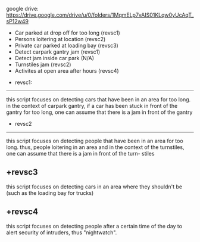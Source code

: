 google drive: https://drive.google.com/drive/u/0/folders/1MqmELp7vAIS01KLqw0yUcAqT_sP12w49

- Car parked at drop off for too long (revsc1)
- Persons loitering at location (revsc2)
- Private car parked at loading bay (revsc3)
- Detect carpark gantry jam (revsc1)
- Detect jam inside car park (N/A)
- Turnstiles jam (revsc2)
- Activites at open area after hours (revsc4)

+ revsc1: 
------------
this script focuses on detecting cars that have been in an area 
for too long. in the context of carpark gantry, if a car has been
stuck in front of the gantry for too long, one can assume that there
is a jam in front of the gantry

+ revsc2
------------
this script focuses on detecting people that have been in an area for
too long. thus, people loitering in an area and in the context of the
turnstiles, one can assume that there is a jam in front of the turn-
stiles

+revsc3
------------
this script focuses on detecting cars in an area where they shouldn't
be (such as the loading bay for trucks)

+revsc4
------------
this script focuses on detecting people after a certain time of the
day to alert security of intruders, thus "nightwatch".
